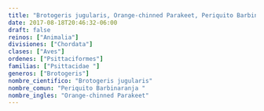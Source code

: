 ```yaml
---
title: "Brotogeris jugularis, Orange-chinned Parakeet, Periquito Barbinaranja "
date: 2017-08-18T20:46:32-06:00
draft: false
reinos: ["Animalia"]
divisiones: ["Chordata"]
clases: ["Aves"]
ordenes: ["Psittaciformes"]
familias: ["Psittacidae "]
generos: ["Brotogeris"]
nombre_cientifico: "Brotogeris jugularis"
nombre_comun: "Periquito Barbinaranja "
nombre_ingles: "Orange-chinned Parakeet"
---
```


